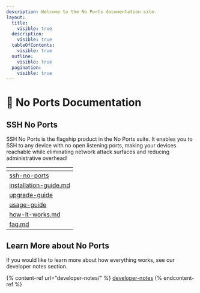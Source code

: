 ```yaml
---
description: Welcome to the No Ports documentation site.
layout:
  title:
    visible: true
  description:
    visible: true
  tableOfContents:
    visible: true
  outline:
    visible: true
  pagination:
    visible: true
---
```


# 🚫 No Ports Documentation

## SSH No Ports

SSH No Ports is the flagship product in the No Ports suite. It enables you to SSH to any device with no open listening ports, making your devices reachable while eliminating network attack surfaces and reducing administrative overhead!

<table data-view="cards"><thead><tr><th data-card-target data-type="content-ref"></th></tr></thead><tbody><tr><td><a href="ssh-no-ports/">ssh-no-ports</a></td></tr><tr><td><a href="ssh-no-ports/guides/installation-guide.md">installation-guide.md</a></td></tr><tr><td><a href="ssh-no-ports/guides/upgrade-guide/">upgrade-guide</a></td></tr><tr><td><a href="ssh-no-ports/guides/usage-guide/">usage-guide</a></td></tr><tr><td><a href="ssh-no-ports/how-it-works.md">how-it-works.md</a></td></tr><tr><td><a href="ssh-no-ports/faq.md">faq.md</a></td></tr></tbody></table>

## Learn More about No Ports

If you would like to learn more about how everything works, see our developer notes section.

{% content-ref url="developer-notes/" %}
[developer-notes](developer-notes/)
{% endcontent-ref %}

